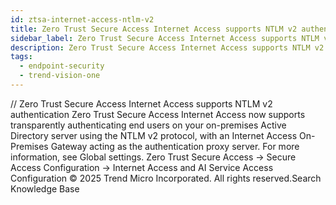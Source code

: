 ```yaml
---
id: ztsa-internet-access-ntlm-v2
title: Zero Trust Secure Access Internet Access supports NTLM v2 authentication
sidebar_label: Zero Trust Secure Access Internet Access supports NTLM v2 authentication
description: Zero Trust Secure Access Internet Access supports NTLM v2 authentication
tags:
  - endpoint-security
  - trend-vision-one
---
```


/*<![CDATA[*/ $('#title').html($('meta[name=map-description]').attr('content')); /*]]>*/ Zero Trust Secure Access Internet Access supports NTLM v2 authentication Zero Trust Secure Access Internet Access now supports transparently authenticating end users on your on-premises Active Directory server using the NTLM v2 protocol, with an Internet Access On-Premises Gateway acting as the authentication proxy server. For more information, see Global settings. Zero Trust Secure Access → Secure Access Configuration → Internet Access and AI Service Access Configuration © 2025 Trend Micro Incorporated. All rights reserved.Search Knowledge Base